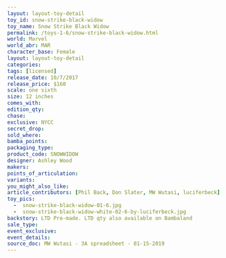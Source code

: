 ```yaml
---
layout: layout-toy-detail 
toy_id: snow-strike-black-widow
toy_name: Snow Strike Black Widow
permalink: /toys-1-6/snow-strike-black-widow.html
world: Marvel
world_abr: MAR
character_base: Female
layout: layout-toy-detail
categories: 
tags: [licensed]
release_date: 10/7/2017
release_price: $160 
scale: one sixth
size: 12 inches
comes_with: 
edition_qty: 
chase: 
exclusive: NYCC
secret_drop: 
sold_where: 
bamba_points: 
packaging_type: 
product_code: SNOWWIDOW
designer: Ashley Wood
makers: 
points_of_articulation: 
variants: 
you_might_also_like: 
article_contributors: [Phil Back, Don Slater, MW Wutasi, luciferbeck]
toy_pics: 
  -  snow-strike-black-widow-01-6.jpg
  -  snow-strike-black-widow-white-02-6-by-luciferbeck.jpg
backstory: LTD Pre-made. LTD qty also available on Bambaland
sale_type: 
event_exclusive: 
event_details: 
source_doc: MW Wutasi - 3A spreadsheet - 01-15-2019
---
```


